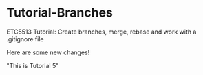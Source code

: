 # Tutorial-Branches
ETC5513 Tutorial: Create branches, merge, rebase and work with a .gitignore file

Here are some new changes!

"This is Tutorial 5"